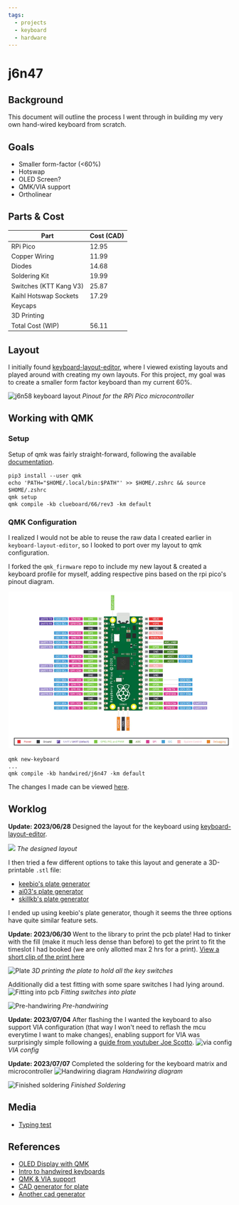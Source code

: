 ```yaml
---
tags:
  - projects
  - keyboard
  - hardware
---
```


# j6n47

## Background

This document will outline the process I went through in building my very own hand-wired keyboard from scratch.

## Goals

- Smaller form-factor (<60%)
- Hotswap
- OLED Screen?
- QMK/VIA support
- Ortholinear

## Parts & Cost

| Part                   | Cost (CAD) |
|------------------------|------------|
| RPi Pico               | 12.95      |
| Copper Wiring          | 11.99      |
| Diodes                 | 14.68      |
| Soldering Kit          | 19.99      |
| Switches (KTT Kang V3) | 25.87      |
| Kaihl Hotswap Sockets  | 17.29      |
| Keycaps                |            |
| 3D Printing            |            |
| Total Cost (WIP)       | 56.11      |

## Layout

I initially found [keyboard-layout-editor](http://www.keyboard-layout-editor.com/), where I viewed existing layouts and played around with creating my own layouts. For this project, my goal was to create a smaller form factor keyboard than my current 60%.

![j6n58 keyboard layout](https://res.cloudinary.com/drwjkxxud/image/upload/v1721597844/rpi_pico_pinout_k7qsms.webp)
*Pinout for the RPi Pico microcontroller*

## Working with QMK

### Setup

Setup of qmk was fairly straight-forward, following the available [documentation](https://docs.qmk.fm/#/newbs_getting_started).
```
pip3 install --user qmk
echo 'PATH="$HOME/.local/bin:$PATH"' >> $HOME/.zshrc && source $HOME/.zshrc
qmk setup
qmk compile -kb clueboard/66/rev3 -km default
```

### QMK Configuration

I realized I would not be able to reuse the raw data I created earlier in `keyboard-layout-editor`, so I looked to port over my layout to qmk configuration.

I forked the `qmk_firmware` repo to include my new layout & created a keyboard profile for myself, adding respective pins based on the rpi pico's pinout diagram.

![rpi pico pinout diagram](https://github.com/j6nca/keyboard/blob/main/qmk/j6n55/diagrams/rpi_pico_pinout.webp)
```
qmk new-keyboard
...
qmk compile -kb handwired/j6n47 -km default
```
The changes I made can be viewed [here](https://github.com/qmk/qmk_firmware/compare/master...j6nca:qmk_firmware:j6n47).

## Worklog

**Update: 2023/06/28**
Designed the layout for the keyboard using [keyboard-layout-editor](http://www.keyboard-layout-editor.com/). 

![](https://res.cloudinary.com/drwjkxxud/image/upload/v1721595259/layoutj6n47_ngccyp.png)
*The designed layout*

I then tried a few different options to take this layout and generate a 3D-printable `.stl` file:

- [keebio's plate generator](https://plate.keeb.io/)
- [ai03's plate generator](https://kbplate.ai03.com/)
- [skillkb's plate generator](http://builder.swillkb.com/)

I ended up using keebio's plate generator, though it seems the three options have quite similar feature sets.

**Update: 2023/06/30**
Went to the library to print the pcb plate! Had to tinker with the fill (make it much less dense than before) to get the print to fit the timeslot I had booked (we are only allotted max 2 hrs for a print). [View a short clip of the print here](https://youtu.be/e6MvvLDK9dA)

![Plate](https://res.cloudinary.com/drwjkxxud/image/upload/v1721595259/j6n47plate_s2ptuk.png)
*3D printing the plate to hold all the key switches*

Additionally did a test fitting with some spare switches I had lying around.
![Fitting into pcb](https://github.com/j6nca/keyboard/blob/main/qmk/j6n55/diagrams/fitting.jpg)
*Fitting switches into plate*

![Pre-handwiring](https://github.com/j6nca/keyboard/blob/main/qmk/j6n55/diagrams/pre-handwiring.jpg)
*Pre-handwiring*

**Update: 2023/07/04**
After flashing the 
I wanted the keyboard to also support VIA configuration (that way I won't need to reflash the mcu everytime I want to make changes), enabling support for VIA was surprisingly simple following a [guide from youtuber Joe Scotto](https://www.youtube.com/watch?v=7d5yzBOup9U).
![via config](https://res.cloudinary.com/drwjkxxud/image/upload/v1721089169/j6n43via_jr26df.png)
*VIA config*

**Update: 2023/07/07**
Completed the soldering for the keyboard matrix and microcontroller
![Handwiring diagram](https://github.com/j6nca/keyboard/blob/main/qmk/j6n55/diagrams/handwiring.jpg)
*Handwiring diagram*

![Finished soldering](https://res.cloudinary.com/drwjkxxud/image/upload/v1721089169/IMG_3082_tkfrx2.jpg)
*Finished Soldering*

## Media

- [Typing test](https://youtu.be/tz4L4KEGrUw)

## References

- [OLED Display with QMK](https://www.youtube.com/watch?v=OJSOEStpPIo)
- [Intro to handwired keyboards](https://www.youtube.com/watch?v=hjml-K-pV4E)
- [QMK & VIA support](https://www.youtube.com/watch?v=7d5yzBOup9U)
- [CAD generator for plate](http://www.keyboardcad.com/)
- [Another cad generator](http://builder.swillkb.com/)